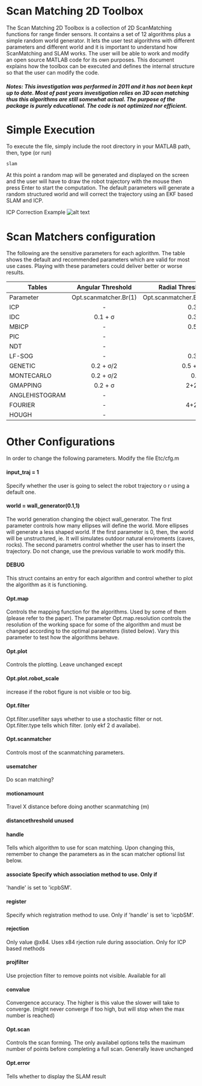 # Scan Matching 2D Toolbox

The Scan Matching 2D Toolbox is a collection of 2D ScanMatching functions for range finder sensors.
It contains a set of 12 algorithms plus a simple random world generator.
It lets the user test algorithms with different parameters and different world and it is important to
understand how ScanMatching and SLAM works. The user will be able to work and modify an open
source MATLAB code for its own purposes. This document explains how the toolbox can be executed
and defines the internal structure so that the user can modify the code.

##### Notes: This investigation was performed in 2011 and it has not been kept up to date. Most of past years investigation relies on 3D scan matching thus this algorithms are still somewhat actual. The purpose of the package is purely educational. The code is not optimized nor efficient.

# Simple Execution

To execute the file, simply include the root directory in your MATLAB path, then, type (or run)

```
slam
```

At this point a random map will be generated
and displayed on the screen and the user will
have to draw the robot trajectory with the
mouse then press Enter to start the
computation. The default parameters will
generate a random structured world and will
correct the trajectory using an EKF based
SLAM and ICP.

ICP Correction Example
![alt text](https://github.com/szandara/2DScanMatching_SLAM/blob/master/icp.gif "ICP Scan Correction example")

# Scan Matchers configuration
The following are the sensitive parameters for each aglorithm. The table shows the default and recommended parameters which are valid for most use cases. Playing with these parameters could deliver better or worse results.

| Tables        | Angular Threshold           | Radial Threshold  | Grid Resolution  | Min. Iterations  |
| ------------- |:-------------:| -----:|-----:|-----:|
| Parameter      | Opt.scanmatcher.Br(1) | Opt.scanmatcher.Br(2) | Opt.map.resolution | Opt.scanmatcher.niterconv
| ICP     | -      |   0.3 + σ | - | 3 |
| IDC     | 0.1 + σ|   0.3 + σ | - | 3 |
| MBICP     | -      |   0.5 + σ | - | 3 |
| PIC     | -      |   - | - | 3 |
| NDT     | -      |   - | 3 | 3 |
| LF-SOG     | -      |   0.3 + σ | - | 3 |
| GENETIC     | 0.2 + σ/2      |   0.5 + σ/2 | 0.1 | 5 |
| MONTECARLO     | 0.2 + σ/2      |   0.7+σ | 0.1 | 4 |
| GMAPPING     | 0.2 + σ      |   2+2σ^2 | 0.1 | 5 |
| ANGLEHISTOGRAM     | -     |   - |  1 | - |
| FOURIER     | -   |   4+2σ^2 | 0.5 | - |
| HOUGH     | -   |   1+σ | 4 | - | 


# Other Configurations

In order to change the following parameters. Modify the file Etc/cfg.m

#### input_traj = 1 
Specify whether the user is going to
select the robot trajectory o r using a
default one.

#### world = wall_generator(0.1,1)
The world generation changing the object
wall_generator.
The first parameter controls how many ellipses
will define the world. More ellipses will generate
a less shaped world. If the first parameter is 0,
then, the world will be unstructured, ie. It will
simulates outdoor natural enviroments (caves,
rocks).
The second parametrs control whether the user has
to insert the trajectory. Do not change, use the
previous variable to work modify this.

#### DEBUG
This struct contains an entry for each algorithm
and control whether to plot the algorithm as it is
functioning.

#### Opt.map 
Controls the mapping function for the algorithms.
Used by some of them (please refer to the paper).
The parameter Opt.map.resolution controls the
resolution of the working space for some of the
algorithm and must be changed according to the
optimal parameters (listed below). Vary this
parameter to test how the algorithms behave.

#### Opt.plot 
Controls the plotting. Leave unchanged except

#### Opt.plot.robot_scale
increase if the robot figure is not visible or too big.

#### Opt.filter 
Opt.filter.usefilter says whether to use a stochastic
filter or not. Opt.filter.type tells which filter. (only
ekf 2 d availabe).

#### Opt.scanmatcher 
Controls most of the scanmatching parameters.

#### usematcher 
Do scan matching?

#### motionamount 
Travel X distance before doing another
scanmatching (m)

#### distancethreshold unused

#### handle
Tells which algorithm to use for scan matching.
Upon changing this, remember to change the parameters as in the scan matcher optionsl list below.

#### associate Specify which association method to use. Only if
'handle' is set to 'icpbSM'.

#### register 
Specify which registration method to use. Only if
'handle' is set to 'icpbSM'.

#### rejection 
Only value @x84. Uses x84 rjection rule during
association. Only for ICP based methods

#### projfilter
Use projection filter to remove points not visible.
Available for all

#### convalue
Convergence accuracy. The higher is this value
the slower will take to converge. (might never
converge if too high, but will stop when the max
number is reached)

####  Opt.scan 
Controls the scan forming. The only availabel
options tells the maximum number of points
before completing a full scan. Generally leave
unchanged

####  Opt.error 
Tells whether to display the SLAM result
